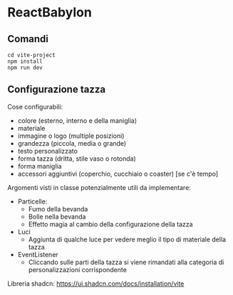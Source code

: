 # ReactBabylon

## Comandi

```
cd vite-project
npm install
npm run dev
```

## Configurazione tazza

Cose configurabili:

- colore (esterno, interno e della maniglia)
- materiale
- immagine o logo (multiple posizioni)
- grandezza (piccola, media o grande)
- testo personalizzato
- forma tazza (dritta, stile vaso o rotonda)
- forma maniglia
- accessori aggiuntivi (coperchio, cucchiaio o coaster) [se c'è tempo]

Argomenti visti in classe potenzialmente utili da implementare:

- Particelle:
  - Fumo della bevanda
  - Bolle nella bevanda
  - Effetto magia al cambio della configurazione della tazza
- Luci
  - Aggiunta di qualche luce per vedere meglio il tipo di materiale della tazza
- EventListener
  - Cliccando sulle parti della tazza si viene rimandati alla categoria di personalizzazioni corrispondente


Libreria shadcn:
https://ui.shadcn.com/docs/installation/vite